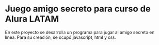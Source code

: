 # Juego amigo secreto para curso de Alura LATAM

En este proyecto se desarrolla un programa para jugar al amigo secreto en línea.
Para su creación, se ocupó javascript, html y css.
